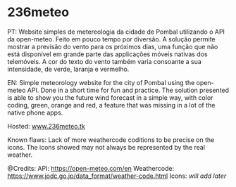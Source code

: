 # 236meteo

PT:
Website simples de metereologia da cidade de Pombal utilizando o API da open-meteo.  Feito em pouco tempo por diversão. A solução permite mostrar a previsão do vento para os próximos dias, uma função que não está disponível em grande parte das applicações móveis nativas dos telemóveis. A cor do texto do vento também varia consoante a sua intensidade, de verde, laranja e vermelho.

EN: 
Simple meteorology website for the city of Pombal using the open-meteo API. Done in a short time for fun and practice. The solution presented is able to show you the future wind forecast in a simple way, with color coding, green, orange and red, a feature that was missing in a lot of the native phone apps.

Hosted: www.236meteo.tk

Known flaws: Lack of more weathercode coditions to be precise on the icons. The icons showed may not always be represented by the real weather.

@Credits:
API: https://open-meteo.com/en
Weathercode: https://www.jodc.go.jp/data_format/weather-code.html
Icons: *will add later* 



